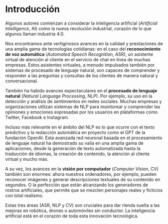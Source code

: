 # Introducción
Algunos autores comienzan a considerar la inteligencia artificial (*Artificial Intelligence*, AI) como la nueva revolución industrial, corazón de lo que algunos llaman industria 4.0.

Nos encontramos ante vertiginosos avances en la calidad y prestaciones de una amplia gama de tecnologías cotidianas: en el caso del **reconocimiento de voz automática** (*Automated Speech Recognition*, ASR), un asistente virtual de atención al cliente en el servicio de chat en línea de muchas empresas. Estos asistentes virtuales, a menudo impulsados también por sistemas de procesado de lenguaje natural, son capaces de comprender y responder a las preguntas y consultas de los clientes de manera natural y conversacional.

También ha habido avances espectaculares en el **procesado de lenguaje natural** (*Natural Language Processing*, NLP). Por ejemplo, su uso en la detección y análisis de sentimientos en redes sociales. Muchas empresas y organizaciones utilizan sistemas de NLP para monitorear y comprender las opiniones y emociones expresadas por los usuarios en plataformas como Twitter, Facebook e Instagram.

Incluso más relevante en el ámbito del NLP es lo que ocurre con el texto predictivo y la redacción automática en proyecto como el GPT de la fundación OpenAI. Esta avanzada red neuronal basada en el procesamiento de lenguaje natural ha demostrado su valía en una amplia gama de aplicaciones, desde la generación de texto automatizada hasta la traducción de idiomas, la creación de contenido, la atención al cliente virtual y mucho más. 

A su vez, los avances en la **visión por computador** (*Computer Vision*, CV) también son enormes: ahora nuestros ordenadores, por ejemplo, pueden reconocer imágenes y generar descripciones textuales de su contenido en segundos. O la perfección que están alcanzando los generadores de rostros artificiales, que permite que se mezclen personajes reales y ficticios con total realismo.

Estas tres áreas (ASR, NLP y CV) son cruciales para dar rienda suelta a las mejoras en robótica, drones o automóviles sin conductor. La inteligencia artificial está en el corazón de toda esta innovación tecnológica.